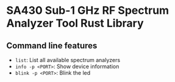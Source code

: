 # SA430 Sub-1 GHz RF Spectrum Analyzer Tool Rust Library



## Command line features

- `list`: List all available spectrum analyzers
- `info -p <PORT>`: Show device information
- `blink -p <PORT>`: Blink the led